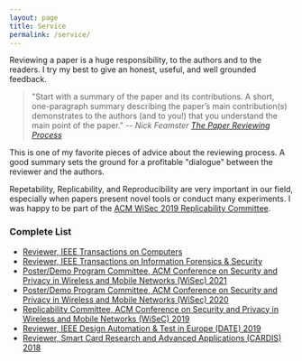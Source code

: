 ```yaml
---
layout: page
title: Service
permalink: /service/
---
```


Reviewing a paper is a huge responsibility, to the authors and to the readers.
I try my best to give an honest, useful, and well grounded feedback.

> "Start with a summary of the paper and its contributions.
> A short, one-paragraph summary describing the paper’s main contribution(s)
> demonstrates to the authors (and to you!) that you understand the main point of the paper."
> -- <cite>Nick Feamster [The Paper Reviewing Process][0]</cite>

This is one of my favorite pieces of advice about the reviewing process. A good
summary sets the ground for a profitable "dialogue" between the reviewer and the
authors.

Repetability, Replicability, and Reproducibility are very important in our field,
especially when papers present novel tools or conduct many experiments.
I was happy to be part of the [ACM WiSec 2019 Replicability Committee][3].

### Complete List

+ [Reviewer, IEEE Transactions on Computers][5] 
+ [Reviewer, IEEE Transactions on Information Forensics & Security][5] 
+ [Poster/Demo Program Committee, ACM Conference on Security and Privacy in Wireless and Mobile Networks (WiSec) 2021][6]  
+ [Poster/Demo Program Committee, ACM Conference on Security and Privacy in Wireless and Mobile Networks (WiSec) 2020][4]  
+ [Replicability Committee, ACM Conference on Security and Privacy in Wireless and Mobile Networks (WiSeC) 2019][3]
+ [Reviewer, IEEE Design Automation & Test in Europe (DATE) 2019][2] 
+ [Reviewer, Smart Card Research and Advanced Applications (CARDIS) 2018][1] 

[6]: https://sites.nyuad.nyu.edu/wisec21/organization/
[5]: /docs/PublonsVerifiedRecord.pdf
[4]: https://wisec2020.ins.jku.at/organization/
[3]: https://wisec19.fiu.edu/replicability-label
[2]: https://past.date-conference.com/proceedings-archive/2019/html/oc.html
[1]: https://books.google.fr/books?id=UReMDwAAQBAJ&lpg=PP8&ots=uDF4YYoj4R&dq=Reviewer%2C%20Smart%20Card%20Research%20and%20Advanced%20Applications%20(CARDIS)%202018%20giovanni%20camurati&hl=fr&pg=PP8#v=onepage&q=Reviewer,%20Smart%20Card%20Research%20and%20Advanced%20Applications%20(CARDIS)%202018%20giovanni%20camurati&f=false
[0]: https://greatresearch.org/2013/10/18/the-paper-reviewing-process/

